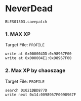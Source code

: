 #  NeverDead 

`BLES01303.savepatch`

### 1. MAX XP

Target File: `PROFILE`

```
write at 0x000004DD:0x98967F00
write at 0x000004E1:0x98967F00
```

### 2. Max XP by chaoszage

Target File: `PROFILE`

```
search 0x021DBD877D
write next 0x14:0098967F0098967F
```

